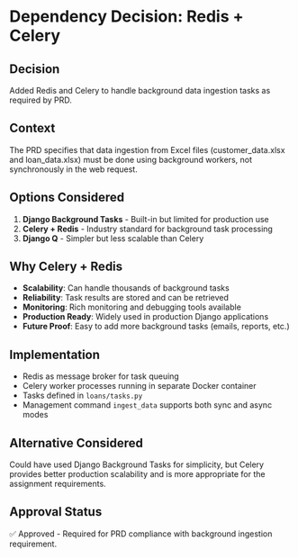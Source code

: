 # Dependency Decision: Redis + Celery

## Decision
Added Redis and Celery to handle background data ingestion tasks as required by PRD.

## Context
The PRD specifies that data ingestion from Excel files (customer_data.xlsx and loan_data.xlsx) must be done using background workers, not synchronously in the web request.

## Options Considered
1. **Django Background Tasks** - Built-in but limited for production use
2. **Celery + Redis** - Industry standard for background task processing
3. **Django Q** - Simpler but less scalable than Celery

## Why Celery + Redis
- **Scalability**: Can handle thousands of background tasks
- **Reliability**: Task results are stored and can be retrieved
- **Monitoring**: Rich monitoring and debugging tools available
- **Production Ready**: Widely used in production Django applications
- **Future Proof**: Easy to add more background tasks (emails, reports, etc.)

## Implementation
- Redis as message broker for task queuing
- Celery worker processes running in separate Docker container
- Tasks defined in `loans/tasks.py`
- Management command `ingest_data` supports both sync and async modes

## Alternative Considered
Could have used Django Background Tasks for simplicity, but Celery provides better production scalability and is more appropriate for the assignment requirements.

## Approval Status
✅ Approved - Required for PRD compliance with background ingestion requirement.
